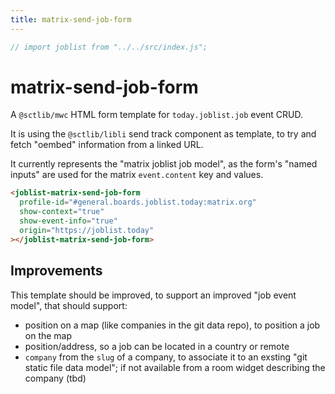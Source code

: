 ```yaml
---
title: matrix-send-job-form
---
```

```js
// import joblist from "../../src/index.js";
```

# matrix-send-job-form

A `@sctlib/mwc` HTML form template for `today.joblist.job` event CRUD.

It is using the `@sctlib/libli` send track component as template, to
try and fetch "oembed" information from a linked URL.

It currently represents the "matrix joblist job model", as the form's
"named inputs" are used for the matrix `event.content` key and values.

```html
<joblist-matrix-send-job-form
  profile-id="#general.boards.joblist.today:matrix.org"
  show-context="true"
  show-event-info="true"
  origin="https://joblist.today"
></joblist-matrix-send-job-form>
```

<joblist-matrix-send-job-form profile-id="#general.boards.joblist.today:matrix.org" show-context="true" show-event-info="true" origin="https://joblist.today"></joblist-matrix-send-job-form>

## Improvements

This template should be improved, to support an improved "job event
model", that should support:

- position on a map (like companies in the git data repo), to position
  a job on the map
- position/address, so a job can be located in a country or remote
- `company` from the `slug` of a company, to associate it to an
  exsting "git static file data model"; if not available from a room
  widget describing the company (tbd)
